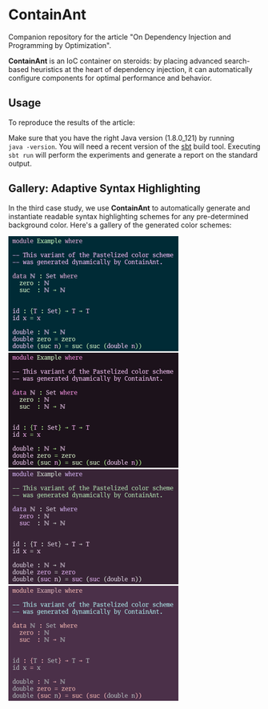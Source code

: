 # ContainAnt

Companion repository for the article
"On Dependency Injection and Programming by Optimization".

**ContainAnt** is an IoC container on steroids: by placing advanced search-based
heuristics at the heart of dependency injection, it can automatically configure
components for optimal performance and behavior.

## Usage

To reproduce the results of the article:

Make sure that you have the right Java version (1.8.0_121) by running  
`java -version`. You will need a recent version of the 
[sbt](http://www.scala-sbt.org/) build tool. Executing `sbt run` will perform
the experiments and generate a report on the standard output.

## Gallery: Adaptive Syntax Highlighting

In the third case study, we use **ContainAnt** to automatically generate and
instantiate readable syntax highlighting schemes for any pre-determined
background color. Here's a gallery of the generated color schemes:

![Blue Pastelized Scheme](/res/cs3/0.png?raw=true "Blue Pastelized Scheme")
![Dark Purple Pastelized Scheme](/res/cs3/1.png?raw=true "Dark Purple Pastelized Scheme")
![Purple Pastelized Scheme](/res/cs3/2.png?raw=true "Purple Pastelized Scheme")
![Bright Purple Pastelized Scheme](/res/cs3/3.png?raw=true "Bright Purple Pastelized Scheme")
